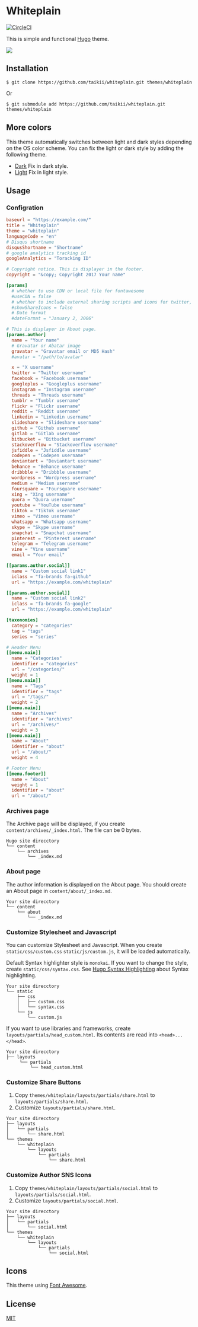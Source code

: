 # Whiteplain

[![CircleCI](https://circleci.com/gh/taikii/whiteplain.svg?style=shield)](https://circleci.com/gh/taikii/whiteplain)

This is simple and functional [Hugo](https://gohugo.io/) theme.

![](images/tn.png)

## Installation

```
$ git clone https://github.com/taikii/whiteplain.git themes/whiteplain
```
Or
```
$ git submodule add https://github.com/taikii/whiteplain.git themes/whiteplain
```

## More colors

This theme automatically switches between light and dark styles depending on the OS color scheme. You can fix the light or dark style by adding the following theme.

* [Dark](https://github.com/taikii/whiteplain-dark) Fix in dark style.
* [Light](https://github.com/taikii/whiteplain-light) Fix in light style.

## Usage

### Configration

```toml
baseurl = "https://example.com/"
title = "Whiteplain"
theme = "whiteplain"
languageCode = "en"
# Disqus shortname
disqusShortname = "Shortname"
# google analytics tracking id
googleAnalytics = "Toracking ID"

# Copyright notice. This is displayer in the footer.
copyright = "&copy; Copyright 2017 Your name"

[params]
  # whether to use CDN or local file for fontawesome
  #useCDN = false
  # whether to include external sharing scripts and icons for twitter, facebook and co.
  #showShareIcons = false
  # Date format
  #dateFormat = "January 2, 2006"

# This is displayer in About page.
[params.author]
  name = "Your name"
  # Gravatar or Abatar image
  gravatar = "Gravatar email or MD5 Hash"
  #avatar = "/path/to/avatar"

  x = "X username"
  twitter = "Twitter username"
  facebook = "Facebook username"
  googleplus = "Googleplus username"
  instagram = "Instagram username"
  threads = "Threads username"
  tumblr = "Tumblr username"
  flickr = "Flickr username"
  reddit = "Reddit username"
  linkedin = "Linkedin username"
  slideshare = "Slideshare username"
  github = "Github username"
  gitlab = "Gitlab username"
  bitbucket = "Bitbucket username"
  stackoverflow = "Stackoverflow username"
  jsfiddle = "Jsfiddle username"
  codepen = "Codepen username"
  deviantart = "Deviantart username"
  behance = "Behance username"
  dribbble = "Dribbble username"
  wordpress = "Wordpress username"
  medium = "Medium username"
  foursquare = "Foursquare username"
  xing = "Xing username"
  quora = "Quora username"
  youtube = "YouTube username"
  tiktok = "TikTok username"
  vimeo = "Vimeo username"
  whatsapp = "Whatsapp username"
  skype = "Skype username"
  snapchat = "Snapchat username"
  pinterest = "Pinterest username"
  telegram = "Telegram username"
  vine = "Vine username"
  email = "Your email"

[[params.author.social]]
  name = "Custom social link1"
  iclass = "fa-brands fa-github"
  url = "https://example.com/whiteplain"

[[params.author.social]]
  name = "Custom social link2"
  iclass = "fa-brands fa-google"
  url = "https://example.com/whiteplain"

[taxonomies]
  category = "categories"
  tag = "tags"
  series = "series"

# Header Menu
[[menu.main]]
  name = "Categories"
  identifier = "categories"
  url = "/categories/"
  weight = 1
[[menu.main]]
  name = "Tags"
  identifier = "tags"
  url = "/tags/"
  weight = 2
[[menu.main]]
  name = "Archives"
  identifier = "archives"
  url = "/archives/"
  weight = 3
[[menu.main]]
  name = "About"
  identifier = "about"
  url = "/about/"
  weight = 4

# Footer Menu
[[menu.footer]]
  name = "About"
  weight = 1
  identifier = "about"
  url = "/about/"
```

### Archives page
The Archive page will be displayed, if you create `content/archives/_index.html`.
The file can be 0 bytes.
```
Hugo site direcctory
└── content
    └── archives
        └── _index.md
```

### About page
The author information is displayed on the About page. You should create an About page in `content/about/_index.md`.
```
Your site direcctory
└── content
    └── about
        └── _index.md
```

### Customize Stylesheet and Javascript
You can customize Stylesheet and Javascript. When you create `static/css/custom.css` `static/js/custom.js`, it will be loaded automatically.

Default Syntax highlighter style is `monokai`. If you want to change the style, create `static/css/syntax.css`. See [Hugo Syntax Highlighting](https://gohugo.io/content-management/syntax-highlighting/) about Syntax highlighting.
```
Your site direcctory
└── static
    ├── css
    │   ├── custom.css
    │   └── syntax.css
    └── js
        └── custom.js
```

If you want to use libraries and frameworks, create `layouts/partials/head_custom.html`. Its contents are read into `<head>...</head>`.
```
Your site direcctory
├── layouts
     └── partials
         └── head_custom.html
```

### Customize Share Buttons
1. Copy `themes/whiteplain/layouts/partials/share.html` to `layouts/partials/share.html`.
2. Customize `layouts/partials/share.html`.
```
Your site direcctory
├── layouts
│   └── partials
│       └── share.html
└── themes
    └── whiteplain
        └── layouts
            └── partials
                └── share.html
```

### Customize Author SNS Icons
1. Copy `themes/whiteplain/layouts/partials/social.html` to `layouts/partials/social.html`.
2. Customize `layouts/partials/social.html`.
```
Your site direcctory
├── layouts
│   └── partials
│       └── social.html
└── themes
    └── whiteplain
        └── layouts
            └── partials
                └── social.html
```

## Icons
This theme using [Font Awesome](https://fontawesome.com/).

## License
[MIT](LICENSE)
